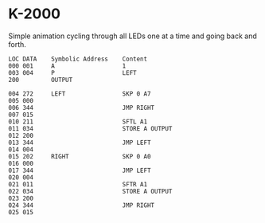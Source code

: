 K-2000
======

Simple animation cycling through all LEDs one at a time and going back and forth.

```
LOC	DATA	Symbolic Address	Content
000	001		A					1
003	004		P					LEFT
200			OUTPUT	
			
004	272		LEFT				SKP 0 A7
005	000
006	344							JMP RIGHT
007	015
010	211							SFTL A1
011	034							STORE A OUTPUT
012	200
013	344							JMP LEFT
014	004
015	202		RIGHT				SKP 0 A0
016	000
017	344							JMP LEFT
020	004		
021	011							SFTR A1
022	034							STORE A OUTPUT
023	200		
024	344							JMP RIGHT
025	015		
```